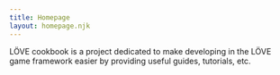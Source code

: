 ```yaml
---
title: Homepage
layout: homepage.njk
---
```

LÖVE cookbook is a project dedicated to make developing in the LÖVE game framework easier by providing useful guides, tutorials, etc.